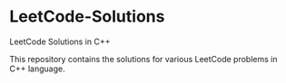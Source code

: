 # LeetCode-Solutions
LeetCode Solutions in C++

This repository contains the solutions for various LeetCode problems in C++ language.
